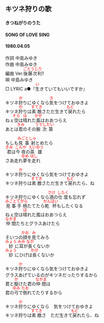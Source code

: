 <style type="text/css">
	ruby{
	    ruby-position: over;
	}
	ruby > rt{font-size: 12px;color:red;}
	p{font:16px;font-size: '楷体'}
</style>
## キツネ狩りの歌
#### きつねがりのうた
#### SONG OF LOVE SING
#### 1980.04.05


作詞      中島みゆき  
作曲      中島みゆき  
編曲 </rb><rp>(</rp><rt>Ver.</rt><rp>)</rp></ruby><ruby><rb>後藤次利</rb><rp>(</rp><rt>ごとうじり</rt><rp>)</rp></ruby></rb><rp>(</rp><rt>1</rt><rp>)</rp></ruby>  
唄         中島みゆき  
□ LYRIC </rb><rp>(</rp><rt>a</rt><rp>)</rp></ruby>●『<ruby><rb>生</rb><rp>(</rp><rt>い</rt><rp>)</rp></ruby>きていてもいいですか』  

キツネ<ruby><rb>狩</rb><rp>(</rp><rt>か</rt><rp>)</rp></ruby>りにゆくなら<ruby><rb>気</rb><rp>(</rp><rt>き</rt><rp>)</rp></ruby>をつけておゆきよ  
キツネ<ruby><rb>狩</rb><rp>(</rp><rt>か</rt><rp>)</rp></ruby>りは<ruby><rb>素敵</rb><rp>(</rp><rt>すてき</rt><rp>)</rp></ruby>さただ生きて<ruby><rb>戻</rb><rp>(</rp><rt>もど</rt><rp>)</rp></ruby>れたら  
ねぇ<ruby><rb>空</rb><rp>(</rp><rt>そら</rt><rp>)</rp></ruby>は<ruby><rb>晴</rb><rp>(</rp><rt>は</rt><rp>)</rp></ruby>れた<ruby><rb>風</rb><rp>(</rp><rt>かぜ</rt><rp>)</rp></ruby>はおあつらえ  
あとは<ruby><rb>君</rb><rp>(</rp><rt>きみ</rt><rp>)</rp></ruby>のその<ruby><rb>腕次第</rb><rp>(</rp><rt>うでしだい</rt><rp>)</rp></ruby>  
  
もしも<ruby><rb>見事射</rb><rp>(</rp><rt>みごとしゃ</rt><rp>)</rp></ruby>とめたら  
<ruby><rb>君</rb><rp>(</rp><rt>きみ</rt><rp>)</rp></ruby>は<ruby><rb>今夜</rb><rp>(</rp><rt>こんや</rt><rp>)</rp></ruby>の<ruby><rb>英雄</rb><rp>(</rp><rt>えいゆう</rt><rp>)</rp></ruby>  
さあ走れ<ruby><rb>夢</rb><rp>(</rp><rt>ゆめ</rt><rp>)</rp></ruby>を<ruby><rb>走</rb><rp>(</rp><rt>はし</rt><rp>)</rp></ruby>れ  
  
キツネ<ruby><rb>狩</rb><rp>(</rp><rt>か</rt><rp>)</rp></ruby>りにゆくなら気をつけておゆきよ  
キツネ狩りは<ruby><rb>素敵</rb><rp>(</rp><rt>すてき</rt><rp>)</rp></ruby>さただ生きて<ruby><rb>戻</rb><rp>(</rp><rt>もど</rt><rp>)</rp></ruby>れたら、ね  
  
キツネ狩りにゆくなら<ruby><rb>酒</rb><rp>(</rp><rt>さけ</rt><rp>)</rp></ruby>の<ruby><rb>仕度</rb><rp>(</rp><rt>したく</rt><rp>)</rp></ruby>も忘れず  
<ruby><rb>見事手柄</rb><rp>(</rp><rt>みごとてがら</rt><rp>)</rp></ruby>たてたら<ruby><rb>乾杯</rb><rp>(</rp><rt>かんぱい</rt><rp>)</rp></ruby>もしたくなる  
ねぇ空は<ruby><rb>晴</rb><rp>(</rp><rt>は</rt><rp>)</rp></ruby>れた風はおあつらえ  
<ruby><rb>仲間</rb><rp>(</rp><rt>なかま</rt><rp>)</rp></ruby>たちとグラスあけたら  
  
そいつの<ruby><rb>顔</rb><rp>(</rp><rt>かお</rt><rp>)</rp></ruby>を<ruby><rb>見</rb><rp>(</rp><rt>み</rt><rp>)</rp></ruby>てみろ  
<ruby><rb>妙</rb><rp>(</rp><rt>みょう</rt><rp>)</rp></ruby>に<ruby><rb>耳</rb><rp>(</rp><rt>みみ</rt><rp>)</rp></ruby>が<ruby><rb>長</rb><rp>(</rp><rt>なが</rt><rp>)</rp></ruby>くないか  
<ruby><rb>妙</rb><rp>(</rp><rt>みょう</rt><rp>)</rp></ruby>にひげは<ruby><rb>長</rb><rp>(</rp><rt>かが</rt><rp>)</rp></ruby>くないか  
  
キツネ<ruby><rb>狩</rb><rp>(</rp><rt>か</rt><rp>)</rp></ruby>りにゆくなら気をつけておゆきよ  
グラスあげているのがキツネだったりするから  
君と<ruby><rb>駆</rb><rp>(</rp><rt>か</rt><rp>)</rp></ruby>けた君の<ruby><rb>仲間</rb><rp>(</rp><rt>なかま</rt><rp>)</rp></ruby>は  
君の<ruby><rb>弓</rb><rp>(</rp><rt>ゆみ</rt><rp>)</rp></ruby>で<ruby><rb>倒</rb><rp>(</rp><rt>たお</rt><rp>)</rp></ruby>れてたりするから  
  
キツネ<ruby><rb>狩</rb><rp>(</rp><rt>か</rt><rp>)</rp></ruby>りにゆくなら　気をつけておゆきよ  
キツネ狩りは<ruby><rb>素敵</rb><rp>(</rp><rt>すてき</rt><rp>)</rp></ruby>さ　ただ生きて<ruby><rb>戻</rb><rp>(</rp><rt>もど</rt><rp>)</rp></ruby>れたら、ね